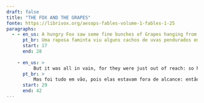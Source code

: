 ```yaml
---
draft: false
title: "THE FOX AND THE GRAPES"
fonte: https://librivox.org/aesops-fables-volume-1-fables-1-25
paragraphs:
  - - en_us: A hungry Fox saw some fine bunches of Grapes hanging from a vine that was trained along a high trellis, and did his best to reach them by jumping as high as he could into the air.
      pt_br: Uma raposa faminta viu alguns cachos de uvas pendurados em uma videira que foi treinada ao longo de uma treliça alta e fez o possível para alcançá-los pulando o mais alto que pôde no ar.
      start: 17
      end: 28
      
    - en_us: >
          But it was all in vain, for they were just out of reach: so he gave up trying, and walked away with an air of dignity and unconcern, remarking, "I thought those Grapes were ripe, but I see now they are quite sour."
      pt_br: >
          Mas foi tudo em vão, pois elas estavam fora de alcance: então ele desistiu de tentar e se afastou com um ar de dignidade e despreocupação, comentando: "Achei que aquelas uvas estavam maduras, mas agora vejo que estão bem azedas."
      start: 29
      end: 42
---
```

